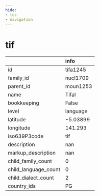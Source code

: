 ```yaml
---
hide:
- toc
- navigation
---
```

# tif
|                      | info     |
|:---------------------|:---------|
| id                   | tifa1245 |
| family_id            | nucl1709 |
| parent_id            | moun1253 |
| name                 | Tifal    |
| bookkeeping          | False    |
| level                | language |
| latitude             | -5.03899 |
| longitude            | 141.293  |
| iso639P3code         | tif      |
| description          | nan      |
| markup_description   | nan      |
| child_family_count   | 0        |
| child_language_count | 0        |
| child_dialect_count  | 2        |
| country_ids          | PG       |